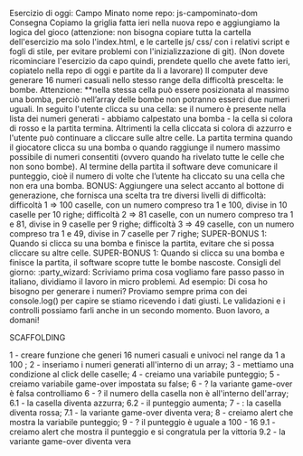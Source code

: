 Esercizio di oggi: Campo Minato
nome repo: js-campominato-dom
Consegna
Copiamo la griglia fatta ieri nella nuova repo e aggiungiamo la logica del gioco (attenzione: non bisogna copiare tutta la cartella dell'esercizio ma solo l'index.html, e le cartelle js/ css/ con i relativi script e fogli di stile, per evitare problemi con l'inizializzazione di git). (Non dovete ricominciare l'esercizio da capo quindi, prendete quello che avete fatto ieri, copiatelo nella repo di oggi e partite da li a lavorare)
Il computer deve generare 16 numeri casuali nello stesso range della difficoltà prescelta: le bombe.
Attenzione: **nella stessa cella può essere posizionata al massimo una bomba, perciò nell’array delle bombe non potranno esserci due numeri uguali.
In seguito l'utente clicca su una cella: se il numero è presente nella lista dei numeri generati - abbiamo calpestato una bomba - la cella si colora di rosso e la partita termina. Altrimenti la cella cliccata si colora di azzurro e l'utente può continuare a cliccare sulle altre celle.
La partita termina quando il giocatore clicca su una bomba o quando raggiunge il numero massimo possibile di numeri consentiti (ovvero quando ha rivelato tutte le celle che non sono bombe).
Al termine della partita il software deve comunicare il punteggio, cioè il numero di volte che l’utente ha cliccato su una cella che non era una bomba.
BONUS:
Aggiungere una select accanto al bottone di generazione, che fornisca una scelta tra tre diversi livelli di difficoltà:
difficoltà 1 ⇒ 100 caselle, con un numero compreso tra 1 e 100, divise in 10 caselle per 10 righe;
difficoltà 2 ⇒ 81 caselle, con un numero compreso tra 1 e 81, divise in 9 caselle per 9 righe;
difficoltà 3 ⇒ 49 caselle, con un numero compreso tra 1 e 49, divise in 7 caselle per 7 righe;
SUPER-BONUS 1:
Quando si clicca su una bomba e finisce la partita, evitare che si possa cliccare su altre celle.
SUPER-BONUS 1:
Quando si clicca su una bomba e finisce la partita, il software scopre tutte le bombe nascoste.
Consigli del giorno: :party_wizard:
Scriviamo prima cosa vogliamo fare passo passo in italiano, dividiamo il lavoro in micro problemi.
Ad esempio: Di cosa ho bisogno per generare i numeri? Proviamo sempre prima con dei console.log() per capire se stiamo ricevendo i dati giusti. Le validazioni e i controlli possiamo farli anche in un secondo momento.
Buon lavoro, a domani!

SCAFFOLDING

1 - creare funzione che generi 16 numeri casuali e univoci nel range da 1 a 100 ;
2 - inseriamo i numeri generati all'interno di un array;
3 - mettiamo una condizione al click delle caselle;
4 - creiamo una variabile punteggio;
5 - creiamo variabile game-over impostata su false;
6 - ? la variante game-over è falsa controlliamo
    6 - ? il numero della casella non è all'interno dell'array;
        6.1 - la casella diventa azzurra;
        6.2 - il punteggio aumenta;
    7 - : la casella diventa rossa;
        7.1 - la variante game-over diventa vera;
        8 - creiamo alert che mostra la variabile punteggio;
9 - ? il punteggio è uguale a 100 - 16
    9.1 - creiamo alert che mostra il punteggio e si congratula per la vittoria
    9.2 - la variante game-over diventa vera
